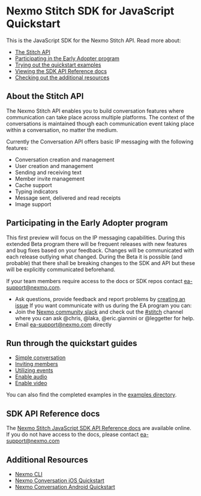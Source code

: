 # Nexmo Stitch SDK for JavaScript Quickstart

This is the JavaScript SDK for the Nexmo Stitch API. Read more about:

- [The Stitch API](#about-the-stitch-api)
- [Participating in the Early Adopter program](#participating-in-the-early-adopter-program)
- [Trying out the quickstart examples](#try-out-the-quickstart-examples)
- [Viewing the SDK API Reference docs](#sdk-api-reference-docs)
- [Checking out the additional resources](#additional-resources)

## About the Stitch API

The Nexmo Stitch API enables you to build conversation features where communication can take place across multiple platforms. The context of the conversations is maintained though each communication event taking place within a conversation, no matter the medium.

Currently the Conversation API offers basic IP messaging with the following features:

- Conversation creation and management
- User creation and management
- Sending and receiving text
- Member invite management
- Cache support
- Typing indicators
- Message sent, delivered and read receipts
- Image support


## Participating in the Early Adopter program

This first preview will focus on the IP messaging capabilities. During this extended Beta program there will be frequent releases with new features and bug fixes based on your feedback. Changes will be communicated with each release outlying what changed. During the Beta it is possible (and probable) that there shall be breaking changes to the SDK and API but these will be explicitly communicated beforehand.

If your team members require access to the docs or SDK repos contact [ea-support@nexmo.com](mailto:ea-support@nexmo.com).
* Ask questions, provide feedback and report problems by [creating an issue](https://github.com/Nexmo/conversation-js-quickstart/issues/new)
If you want communicate with us during the EA program you can:
* Join the [Nexmo community slack](https://developer.nexmo.com/community/slack) and check out the [#stitch](https://nexmo-community.slack.com/messages/C9H152ATW) channel where you can ask  @chris, @laka, @eric.giannini or @leggetter for help.
* Email [ea-support@nexmo.com](mailto:ea-support@nexmo.com) directly

## Run through the quickstart guides

* [Simple conversation](docs/1-simple-conversation.md)
* [Inviting members](docs/2-inviting-members.md)
* [Utilizing events](docs/3-utilizing-events.md)
* [Enable audio](docs/4-enable-audio.md)
* [Enable video](docs/5-enable-video.md)


You can also find the completed examples in the [examples directory](examples).

## SDK API Reference docs

The [Nexmo Stitch JavaScript SDK API Reference docs](https://developer.nexmo.com/sdk/stitch/javascript/) are available online. If you do not have access to the docs, please contact [ea-support@nexmo.com](mailto:ea-support@nexmo.com)

## Additional Resources

* [Nexmo CLI](https://github.com/Nexmo/nexmo-cli/tree/beta)
* [Nexmo Conversation iOS Quickstart](https://github.com/nexmo/conversation-ios-quickstart)
* [Nexmo Conversation Android Quickstart](https://github.com/nexmo/conversation-android-quickstart)

